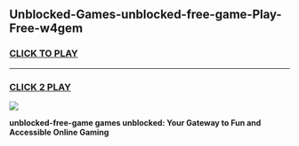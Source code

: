 
## Unblocked-Games-unblocked-free-game-Play-Free-w4gem
<h3>
<a href="https://premium76.site?title=unblocked-free-game&ref=23A">CLICK TO PLAY</a></h3>
<hr>

<h3>
<a href="https://premium76.site?title=unblocked-free-game&ref=23A">CLICK 2 PLAY</a>
  
</h3>

<a href="https://premium76.site?title=unblocked-free-game&ref=23A"><img src="https://clearcache.store/games.png"></a>


**unblocked-free-game games unblocked: Your Gateway to Fun and Accessible Online Gaming**
